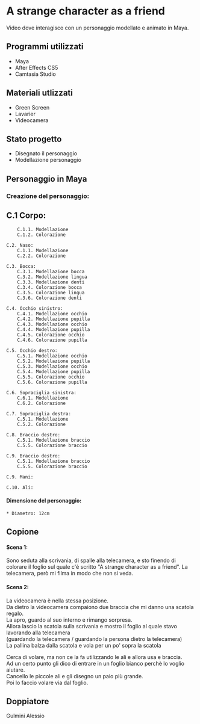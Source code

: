 # A strange character as a friend
Video dove interagisco con un personaggio modellato e animato in Maya.


## Programmi utilizzati
* Maya
* After Effects CS5
* Camtasia Studio

## Materiali utlizzati 
* Green Screen
* Lavarier
* Videocamera

## Stato progetto
* Disegnato il personaggio
* Modellazione personaggio

## Personaggio in Maya
### Creazione del personaggio:
    
## C.1 Corpo:
        C.1.1. Modellazione
        C.1.2. Colorazione
        
    C.2. Naso:
        C.1.1. Modellazione
        C.2.2. Colorazione 
        
    C.3. Bocca:
        C.3.1. Modellazione bocca
        C.3.2. Modellazione lingua
        C.3.3. Modellazione denti
        C.3.4. Colorazione bocca
        C.3.5. Colorazione lingua
        C.3.6. Colorazione denti
        
    C.4. Occhio sinistro:
        C.4.1. Modellazione occhio
        C.4.2. Modellazione pupilla
        C.4.3. Modellazione occhio
        C.4.4. Modellazione pupilla
        C.4.5. Colorazione occhio
        C.4.6. Colorazione pupilla
        
    C.5. Occhio destro:
        C.5.1. Modellazione occhio
        C.5.2. Modellazione pupilla
        C.5.3. Modellazione occhio
        C.5.4. Modellazione pupilla
        C.5.5. Colorazione occhio
        C.5.6. Colorazione pupilla
        
    C.6. Sopraciglia sinistra:
        C.6.1. Modellazione
        C.6.2. Colorazione
    
    C.7. Sopraciglia destra:
        C.5.1. Modellazione
        C.5.2. Colorazione
        
    C.8. Braccio destro:
        C.5.1. Modellazione braccio
        C.5.5. Colorazione braccio
        
    C.9. Braccio destro:
        C.5.1. Modellazione braccio
        C.5.5. Colorazione braccio
    
    C.9. Mani:
    
    C.10. Ali:

#### Dimensione del personaggio:
    * Diametro: 12cm

## Copione
#### Scena 1:
Sono seduta alla scrivania, di spalle alla telecamera, e sto finendo di colorare il foglio sul quale c'è scritto "A strange character as a friend".
La telecamera, però mi filma in modo che non si veda.<br>

#### Scena 2:<br>
La videocamera è nella stessa posizione.<br>
Da dietro la videocamera compaiono due braccia che mi danno una scatola regalo.<br>
La apro, guardo al suo interno e rimango sorpresa.<br>
Allora lascio la scatola sulla scrivania e mostro il foglio al quale stavo lavorando alla telecamera<br>
(guardando la telecamera / guardando la persona dietro la telecamera)<br>
La pallina balza dalla scatola e vola per un po' sopra la scatola<br>


Cerca di volare, ma non ce la fa utilizzando le ali e allora usa e braccia.<br>
Ad un certo punto gli dico di entrare in un foglio bianco perchè lo voglio aiutare. <br>
Cancello le piccole ali e gli disegno un paio più grande.<br>
Poi lo faccio volare via dal foglio.<br>

## Doppiatore
Gulmini Alessio

